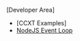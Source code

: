 [Developer Area]

* [CCXT Examples]
* [NodeJS Event Loop](https://nodejs.org/en/learn/asynchronous-work/event-loop-timers-and-nexttick)
